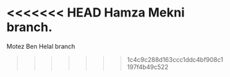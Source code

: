 <<<<<<< HEAD
Hamza Mekni branch.
=======
Motez Ben Helal branch
>>>>>>> 1c4c9c288d163ccc1ddc4bf908c1197f4b49c522
